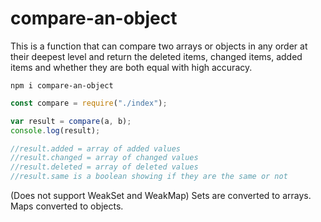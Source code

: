 # compare-an-object

This is a function that can compare two arrays or objects in any order at their deepest level and return the deleted items, changed items, added items and whether they are both equal with high accuracy.

```
npm i compare-an-object
```

```js
const compare = require("./index");

var result = compare(a, b);
console.log(result);

//result.added = array of added values
//result.changed = array of changed values
//result.deleted = array of deleted values
//result.same is a boolean showing if they are the same or not
```

(Does not support WeakSet and WeakMap) Sets are converted to arrays. Maps converted to objects.
